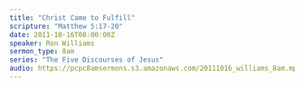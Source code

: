 ```yaml
---
title: "Christ Came to Fulfill"
scripture: "Matthew 5:17-20"
date: 2011-10-16T08:00:00Z
speaker: Ron Williams
sermon_type: 8am
series: "The Five Discourses of Jesus"
audio: https://pcpc8amsermons.s3.amazonaws.com/20111016_williams_8am.mp3 
---
```



